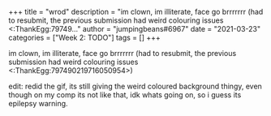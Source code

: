 +++
title = "wrod"
description = "im clown, im illiterate, face go brrrrrrr (had to resubmit, the previous submission had weird colouring issues <:ThankEgg:79749..."
author = "jumpingbeans#6967"
date = "2021-03-23"
categories = ["Week 2: TODO"]
tags = []
+++

im clown, im illiterate, face go brrrrrrr (had to resubmit, the previous submission had weird colouring issues <:ThankEgg:797490219716050954>)

edit: redid the gif, its still giving the weird coloured background thingy, even though on my comp its not like that, idk whats going on, so i guess its epilepsy warning.

